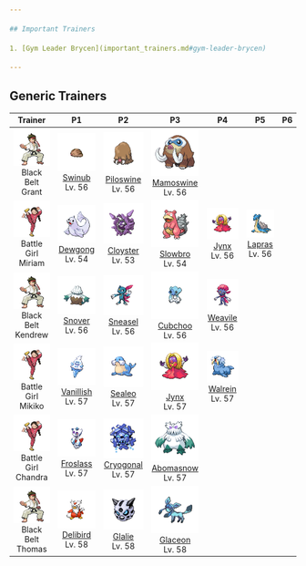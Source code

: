 ```yaml
---

## Important Trainers

1. [Gym Leader Brycen](important_trainers.md#gym-leader-brycen)

---
```


## Generic Trainers</h3>

| Trainer | P1 | P2 | P3 | P4 | P5 | P6 |
|:-------:|:--:|:--:|:--:|:--:|:--:|:--:|
| ![Black Belt Grant](../../assets/trainers/black_belt.png)<br>Black Belt Grant | ![Swinub](../../assets/sprites/swinub/front.png)<br>[Swinub](../../pokemon/swinub.md/)<br>Lv. 56 | ![Piloswine](../../assets/sprites/piloswine/front.png)<br>[Piloswine](../../pokemon/piloswine.md/)<br>Lv. 56 | ![Mamoswine](../../assets/sprites/mamoswine/front.png)<br>[Mamoswine](../../pokemon/mamoswine.md/)<br>Lv. 56 |
| ![Battle Girl Miriam](../../assets/trainers/battle_girl.png)<br>Battle Girl Miriam | ![Dewgong](../../assets/sprites/dewgong/front.png)<br>[Dewgong](../../pokemon/dewgong.md/)<br>Lv. 54 | ![Cloyster](../../assets/sprites/cloyster/front.png)<br>[Cloyster](../../pokemon/cloyster.md/)<br>Lv. 53 | ![Slowbro](../../assets/sprites/slowbro/front.png)<br>[Slowbro](../../pokemon/slowbro.md/)<br>Lv. 54 | ![Jynx](../../assets/sprites/jynx/front.png)<br>[Jynx](../../pokemon/jynx.md/)<br>Lv. 56 | ![Lapras](../../assets/sprites/lapras/front.png)<br>[Lapras](../../pokemon/lapras.md/)<br>Lv. 56 |
| ![Black Belt Kendrew](../../assets/trainers/black_belt.png)<br>Black Belt Kendrew | ![Snover](../../assets/sprites/snover/front.png)<br>[Snover](../../pokemon/snover.md/)<br>Lv. 56 | ![Sneasel](../../assets/sprites/sneasel/front.png)<br>[Sneasel](../../pokemon/sneasel.md/)<br>Lv. 56 | ![Cubchoo](../../assets/sprites/cubchoo/front.png)<br>[Cubchoo](../../pokemon/cubchoo.md/)<br>Lv. 56 | ![Weavile](../../assets/sprites/weavile/front.png)<br>[Weavile](../../pokemon/weavile.md/)<br>Lv. 56 |
| ![Battle Girl Mikiko](../../assets/trainers/battle_girl.png)<br>Battle Girl Mikiko | ![Vanillish](../../assets/sprites/vanillish/front.png)<br>[Vanillish](../../pokemon/vanillish.md/)<br>Lv. 57 | ![Sealeo](../../assets/sprites/sealeo/front.png)<br>[Sealeo](../../pokemon/sealeo.md/)<br>Lv. 57 | ![Jynx](../../assets/sprites/jynx/front.png)<br>[Jynx](../../pokemon/jynx.md/)<br>Lv. 57 | ![Walrein](../../assets/sprites/walrein/front.png)<br>[Walrein](../../pokemon/walrein.md/)<br>Lv. 57 |
| ![Battle Girl Chandra](../../assets/trainers/battle_girl.png)<br>Battle Girl Chandra | ![Froslass](../../assets/sprites/froslass/front.png)<br>[Froslass](../../pokemon/froslass.md/)<br>Lv. 57 | ![Cryogonal](../../assets/sprites/cryogonal/front.png)<br>[Cryogonal](../../pokemon/cryogonal.md/)<br>Lv. 57 | ![Abomasnow](../../assets/sprites/abomasnow/front.png)<br>[Abomasnow](../../pokemon/abomasnow.md/)<br>Lv. 57 |
| ![Black Belt Thomas](../../assets/trainers/black_belt.png)<br>Black Belt Thomas | ![Delibird](../../assets/sprites/delibird/front.png)<br>[Delibird](../../pokemon/delibird.md/)<br>Lv. 58 | ![Glalie](../../assets/sprites/glalie/front.png)<br>[Glalie](../../pokemon/glalie.md/)<br>Lv. 58 | ![Glaceon](../../assets/sprites/glaceon/front.png)<br>[Glaceon](../../pokemon/glaceon.md/)<br>Lv. 58 |

